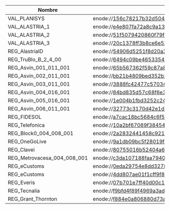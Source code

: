 | Nombre                      | Enode  |
| ---                         | ---    |
| VAL_PLANISYS                | enode://156c78217b32d5042a404a115ae726cccceaeef931144a41844f3b53389818eeda005f5ca5be5cad1b3eed8c40f12469365f488df5e7cdce1f750a5d4da84a8e@185.180.8.164:30303   |
| VAL_ALASTRIA_1              | enode://e4e807fa72a8c9a137ca89e12fa95673c68b85a02d22627b0a8d8c6cc0709aa0efcb3be62c6a62ac7e5884c6d7909191990705038f833098cf8b0509faa88151@54.220.2.15:30303     |
| VAL_ALASTRIA_2              | enode://51f5079420860f79f49645f63396b8c797882b5a0f29cd56075aecf131ef1b6a6128941a8c9e787f178cffb2ea60fbd5aa7fe884fa39e7892fcd4d0150eb1aab@54.155.199.65:30303   |
| VAL_ALASTRIA_3              | enode://20c1378ff3b8ce6e53b914a413f00e2590ee85491af529f976aef8cff96a649afff14262dee0273ed7a11ca2adc8a6f7918c0a42303a2e13cbea8a89961425ad@54.216.131.145:30303  |
| REG_AlastriaID              | enode://54906d5251f8d20a3639aed0b9f791ab7d476571c6ad47a7ec526cbb6df1d5a191a0a27b9749340d31d81401e285b704162940e02c126fb5d1fa8b8b9a377f7e@63.33.206.111:30303   |
| REG_TruBlo_B_2_4_00         | enode://6494c09be4653354333369a7010fed7c735742c20ce83fb9b0ca56238aa9e9dc71ce709667ed2b8e20cc5c91c88e82d91d7b86e493400a44319d729337dd4b6d@54.195.253.191:30303  |
| REG_Asvin_001_011_001       | enode://65b567362f59c87a838b2ad35ffddf682fe9c2a7189a31f280bde0182d43a0f7c6e5cdf60c7824b43d4f9a2e4ecb0df10377f3356f7ddf67b3027cbab3219075@35.234.123.138:30303  |
| REG_Asvin_002_011_001       | enode://bb21b4809bed352b257554256b46ad3b1e3a90b7babdaffab277002a876a642fb03f225096134a069c499b092ce6edb7206169541b8bdde1bfed6bb776b8334f@91.250.82.163:30303   |
| REG_Asvin_003_011_001       | enode://3888fc42477c570348df07ab3013e72e438099e27ea90d9c2357d4daf9091954ebdfb8874fb6691b5f0230ca57fce95aa4baf5e1cb911ddfbb7c2e45d6514b7b@35.234.104.3:30303    |
| REG_Asvin_004_016_001       | enode://84bd835d57c68f6e3654e649337205b251b630bae933c3544fa59848e59747f25dfaafea6ef9671e7c2394a93b73a41d07ceb1a4e3439eac9a42d34bbd2b9f63@34.107.93.74:30303    |
| REG_Asvin_005_016_001       | enode://1e004b1fbd3252c248a6a24635941c23448e3fd347b87f373d6001feb0518dc0d5e129c6394f472ce70af5ff28b6f29b82cdfe6c96ae6c14cb4611e7d3701b8e@34.89.150.65:30303    |
| REG_Asvin_006_011_001       | enode://32773c3170d42e1d54650c31cbf8537a74966d39e4f749d8a3d7330b6333e9bf65aad47d55c912e98e503b5d88e7ab3731ce6f399fb4d4242810e08514e10496@212.15.209.189:30303  |
| REG_FIDESOL                 | enode://a7cac18bc5684c6f512b2cea22fcc65118565cc081c5056a391f5a48ad6f573b47eccc23dabea2f70721fbc14b4bde97edf5f0aecdebd6146f1290e6981c0b3d@80.34.8.215:30303     |
| REG_Telefonica              | enode://10a2bf67089f38454301b9ba004ab78e660f7faf9811c66f98d536b851bee17cc5bd7aefd0438791e4875864d1b803b13b250c5589df21ad700a3929851a5245@195.235.92.136:30303  |
| REG_Block0_004_008_001      | enode://2a2832441458c921a2ae27b3a001512f436254a6d743fc9e796e5acc44fa7583acec9ad061352b1305668c9357d35f53e1f1683ad974d36a3893e5e24551d6ff@3.66.175.69:30303     |
| REG_OneGoLive               | enode://9a1db09bc5f28019f3ab9be6d034a7324ea88ed050cc090839e3a14e5469edaffd2a5fc5ee30ca6a7706ea52387da397ee61f082514e8ffe2d1c57a0711cbef6@54.170.111.19:30303   |
| REG_Clavei                  | enode://80755016b52404a6f3655ff327b3754a6ef684b43f5354a4ddd7d7122020637589beaf89e874a040bcb3fc45d1415a53b3acca38b8fe44d95e30acfc9af665ae@137.117.170.193:30303 |
| REG_Metrovacesa_004_008_001 | enode://c3da107188faa7940ada9833819d12520b4dd94cff0ca418d89e62fc90546ca7502452c7a127f657deacded2e9a67b95d18fad7a342c217ad9d5aad38f574712@18.168.169.239:30303  |
| REG_eCustoms                | enode://0eda29754e8dd32787c9693fced09da4437c4d2cf3b443bd8d68ae7723bc288e903b57ace3f8b900d7b761c1fbd82ff368815d1d7b43f0ecd53f3a3259ab60ea@34.79.79.148:30303    |
| REG_eCustoms                | enode://4dd807ae01f1cff9f82cb454fe0c0deaa60ad5a8241d2031361ede6b141b42c95048b2a3ba2772d1f2404e9cf0f7a8cb128646c810fe7747ca3df73f75f8a47d@15.236.219.22:30303   |
| REG_Everis                  | enode://07b701e7ff40d00c1bfd456e9338545f47f42a67e98719515961437443fca46f00cc8416f440b33f4161f64aaccef8737aedd19541190f94220802ef89be9d8a@13.37.237.115:30303   |
| REG_Tecnalia                | enode://f9bfd4f89f4969a3ad7fe7d7052e0135f2f80681af343ffc1a599a99c46a82b82536fa0e39c3e08eeae715f77dee88777eeae5b574ffd653c8fdfeb0f1238569@52.47.79.5:30303      |
| REG_Grant_Thornton          | enode://f884e0a806880d73a236871be233f8e009d83f2b71503baf68f9402423228f8c1f70b5eddb74545cde0969413857004d78100e0a5e3d80ff0996fd10c2014e70@52.48.241.156:30303   |